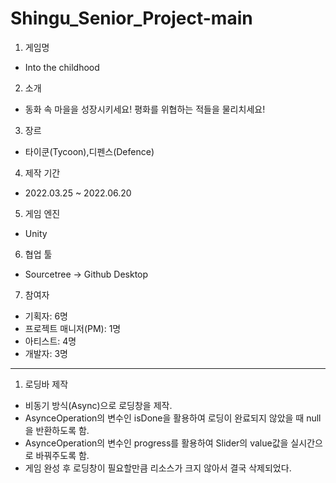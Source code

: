 # Shingu_Senior_Project-main
1. 게임명
- Into the childhood

2. 소개
- 동화 속 마을을 성장시키세요! 평화를 위협하는 적들을 물리치세요! 

3. 장르
- 타이쿤(Tycoon),디펜스(Defence)

4. 제작 기간
- 2022.03.25 ~ 2022.06.20

5. 게임 엔진
- Unity

6. 협업 툴
- Sourcetree → Github Desktop

7. 참여자
- 기획자: 6명
- 프로젝트 매니저(PM): 1명
- 아티스트: 4명
- 개발자: 3명

***
1. 로딩바 제작
- 비동기 방식(Async)으로 로딩창을 제작.
- AsynceOperation의 변수인 isDone을 활용하여 로딩이 완료되지 않았을 때 null을 반환하도록 함.
- AsynceOperation의 변수인 progress를 활용하여 Slider의 value값을 실시간으로 바꿔주도록 함.
- 게임 완성 후 로딩창이 필요할만큼 리소스가 크지 않아서 결국 삭제되었다.
